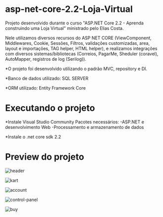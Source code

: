 # asp-net-core-2.2-Loja-Virtual
Projeto desenvolvido durante o curso "ASP.NET Core 2.2 - Aprenda construindo uma Loja Virtual" ministrado pelo Elias Costa.

Nele utilizamos diversos recursos do ASP NET CORE (ViewComponent, Middlewares, Cookie, Sessões, Filtros,
validações customizadas, area, layout e importações, TAG helper, HTML helper), e realizamos integrações com diversos sistemas/bibliotecas (Correios, PagarMe, Sheduler (coravel), AutoMapper, registros de log (Serilog)). 

*O projeto foi desenvolvido utilizando o padrão MVC, repository e DI.

*Banco de dados utilizado: SQL SERVER

*ORM utilizado: Entity Framework Core

# Executando o projeto

*Instale Visual Studio Community
Pacotes necessários:
-ASP.NET e desenvolvimento Web
-Processamento e armazenamento de dados

*Instale o .net core sdk 2.2



# Preview do projeto

![header](https://user-images.githubusercontent.com/51132386/80565443-d3503380-89c6-11ea-9906-dea05cb03789.png)

![kart](https://user-images.githubusercontent.com/51132386/80565601-46f24080-89c7-11ea-95ff-c8fd93c1c2b1.png)

![account](https://user-images.githubusercontent.com/51132386/80565722-959fda80-89c7-11ea-9099-7dc9d63e9630.png)

![control-panel](https://user-images.githubusercontent.com/51132386/80565838-e0b9ed80-89c7-11ea-80df-0194509ae04a.png)

![buy](https://user-images.githubusercontent.com/51132386/80566211-d3e9c980-89c8-11ea-8da4-ecb14fc4bf3e.png)
